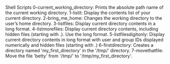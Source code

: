 Shell Scripts
0-current_working_directory:	Prints the absolute path name of the current working directory.
1-listit:	Display the contents list of your current directory.
2-bring_me_home:	Changes the working directory to the user’s home directory.
3-listfiles:	Display current directory contents in a long format.
4-listmorefiles:	Display current directory contents, including hidden files (starting with .). Use the long format.
5-listfilesdigitonly:	Display current directory contents in long format with user and group IDs displayed numerically and hidden files (starting with .)
6-firstdirectory: Creates a directory named 'my_first_directory' in the '/tmp/' directory.
7-movethatfile:	Move the file 'betty' from '/tmp/' to '/tmp/my_first_directory'.

